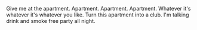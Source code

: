 Give me at the apartment. Apartment. Apartment. Apartment. Whatever it's whatever it's whatever you like. Turn this apartment into a club. I'm talking drink and smoke free party all night.